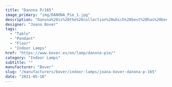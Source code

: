 ```yaml
---
title: "Danona P/165"
image_primary: "img/DANONA_Pie_1.jpg"
description: "Danona%20is%20the%20collection%20which%20best%20has%20been%20adapted%20to%20the%20changes%20in%20Bover.%20It%20has%20been%20present%20from%20the%20very%20beginning%2C%20a%20contemporaneous%20and%20timeless%20product%20adaptable%20to%20any%20environment.%20Danona%20is%20a%20product%20which%20can%20be%20customized%20and%20has%20a%20good%20quality-price%20balance.%0A%0A%0A%0A"
designer: "Joana Bover"
tags: 
  - "Table"
  - "Pendant"
  - "Floor"
  - "Indoor Lamps"
href: "https://www.bover.es/en/lamp/danona-pie/"
category: "Indoor Lamps"
subtitle: ""
manufacturer: "Bover"
slug: "/manufacturers/bover/indoor-lamps/joana-bover-danona-p-165"
date: "2021-05-10"
---
```

